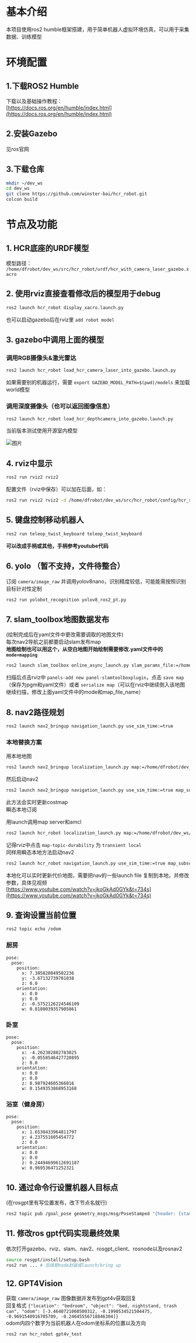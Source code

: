 # 基本介绍
本项目使用ros2 humble框架搭建，用于简单机器人虚拟环境仿真，可以用于采集数据、训练模型  

# 环境配置
## 1.下载ROS2 Humble  
下载以及基础操作教程：  
[https://docs.ros.org/en/humble/index.html](https://docs.ros.org/en/humble/index.html)   

## 2.安装Gazebo
见ros官网  

## 3.下载仓库  
```bash
mkdir ~/dev_ws
cd dev_ws
git clone https://github.com/winster-bai/hcr_robot.git
colcon build
```

# 节点及功能

## 1. HCR底座的URDF模型

模型路径： `/home/dfrobot/dev_ws/src/hcr_robot/urdf/hcr_with_camera_laser_gazebo.xacro`

## 2. 使用rviz直接查看修改后的模型用于debug 

```bash
ros2 launch hcr_robot display_xacro.launch.py
```

也可以启动gazebo后在rviz里 `add robot model`

## 3. gazebo中调用上面的模型

### 调用RGB摄像头&激光雷达

```bash
ros2 launch hcr_robot load_hcr_camera_laser_into_gazebo.launch.py
```

如果需要别的机器运行，需要 `export GAZEBO_MODEL_PATH=$(pwd)/models` 来加载world模型

### 调用深度摄像头（也可以返回图像信息）

```bash
ros2 launch hcr_robot load_hcr_depthcamera_into_gazebo.launch.py
```

当前版本测试使用开源室内模型

![图片](image/image.jpg)

## 4. rviz中显示

```bash
ros2 run rviz2 rviz2
```

配置文件（rviz中保存）可以加在后面，如：

```bash
ros2 run rviz2 rviz2 -d /home/dfrobot/dev_ws/src/hcr_robot/config/hcr_slam_tool.rviz
```

## 5. 键盘控制移动机器人

```bash
ros2 run teleop_twist_keyboard teleop_twist_keyboard
```

**可以改成手柄或其他，手柄参考youtube代码**

## 6. yolo （暂不支持，文件待整合）

订阅 `camera/image_raw` 并调用yolov8nano，识别精度较低，可能能需按照识别目标针对性定制

```bash
ros2 run yolobot_recognition yolov8_ros2_pt.py
```


## 7. slam_toolbox地图数据发布

(绘制完成后在yaml文件中更改需要调取的地图文件)  
每次nav2导航之前都要启动slam发布map  
**地图绘制也可以用这个，从空白地图开始绘制需要修改.yaml文件中的`mode=mapping`**

```bash
ros2 launch slam_toolbox online_async_launch.py slam_params_file:=/home/dfrobot/dev_ws/src/hcr_robot/config/mapper_params_online_async.yaml use_sim_time:=true
```

扫描后点击rviz中 `panels-add new panel-slamtoolboxplugin`，点击 `save map`（保存为pgm和yaml文件）或者 `serialize map`（可以在rviz中继续倒入该地图继续扫描，修改上面yaml文件中的mode和map_file_name）

## 8. nav2路径规划

```bash
ros2 launch nav2_bringup navigation_launch.py use_sim_time:=true
```

### 本地替换方案

用本地地图

```bash
ros2 launch nav2_bringup localization_launch.py map:=/home/dfrobot/dev_ws/src/hcr_robot/map/hcr_map_save.yaml use_sim_time:=true
```

然后启动nav2

```bash
ros2 launch nav2_bringup navigation_launch.py use_sim_time:=true map_subscribe_transient_local:=true
```

此方法会实时更新costmap  
瞬态本地订阅

用launch调用map server和amcl

```bash
ros2 launch hcr_robot localization_launch.py map:=/home/dfrobot/dev_ws/src/hcr_robot/map/hcr_map_save.yaml use_sim_time:=true
```

记得rviz中点击 `map-topic-durability` 为 `transient local`  
同样用瞬态本地方法启动nav2

```bash
ros2 launch hcr_robot navigation_launch.py use_sim_time:=true map_subscribe_transient_local:=true
```

本地化可以实时更新代价地图，需要把nav的一些launch file 复制到本地，并修改参数，具体见视频  
[https://www.youtube.com/watch?v=jkoGkAd0GYk&t=734s](https://www.youtube.com/watch?v=jkoGkAd0GYk&t=734s)

## 9. 查询设置当前位置

```bash
ros2 topic echo /odom
```

### 厨房

```
pose:
  pose:
    position:
      x: 7.385820849502236
      y: -3.67132739701038
      z: 0.0
    orientation:
      x: 0.0
      y: 0.0
      z: -0.5752126224546109
      w: 0.8180039357905861
```

### 卧室

```
pose:
  pose:
    position:
      x: -4.262302802783025
      y: -0.0558546427720895
      z: 0.0
    orientation:
      x: 0.0
      y: 0.0
      z: 0.987924605366016
      w: 0.1549353868953168
```

### 浴室（健身房）

```
pose:
  pose:
    position:
      x: 1.6530433964811797
      y: 4.237551605454772
      z: 0.0
    orientation:
      x: 0.0
      y: 0.0
      z: 0.24494699612691187
      w: 0.969536471252321
```

## 10. 通过命令行设置机器人目标点

(在rosgpt里有写位置发布，改下节点名就行)

```bash
ros2 topic pub /goal_pose geometry_msgs/msg/PoseStamped "{header: {stamp: {sec: 0, nanosec: 0}, frame_id: 'map'}, pose: {position: {x: 7.38, y: -3.67, z: 0.0}, orientation: {x: 0.0, y: 0.0, z: -0.57, w: 0.81}}}" -r 1
```

## 11. 修改ros gpt代码实现最终效果

依次打开gazebo、rviz、slam、nav2、rosgpt_client、rosnode以及rosnav2

```bash
source rosgpt/install/setup.bash
ros2 run ... # 后续把node封装成launch/bring up
```


## 12. GPT4Vision

获取 `camera/image_raw` 图像数据并发布到gpt4v获取回复  
回复格式 `{"location": "bedroom", "object": "bed, nightstand, trash can", "odom": [-3.4640721060500312, -0.1990534521504475, -0.9691540916705709, -0.24645556718846304]}`  
odom内四个数字为当前机器人在odom坐标系的位置以及方向

```bash
ros2 run hcr_robot gpt4v_test
```
